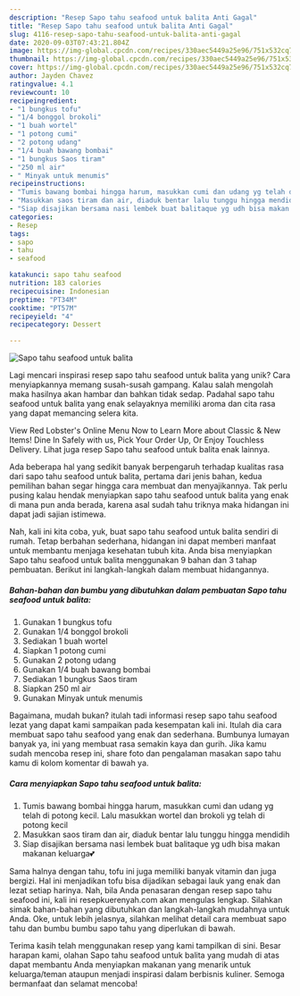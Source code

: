 ```yaml
---
description: "Resep Sapo tahu seafood untuk balita Anti Gagal"
title: "Resep Sapo tahu seafood untuk balita Anti Gagal"
slug: 4116-resep-sapo-tahu-seafood-untuk-balita-anti-gagal
date: 2020-09-03T07:43:21.804Z
image: https://img-global.cpcdn.com/recipes/330aec5449a25e96/751x532cq70/sapo-tahu-seafood-untuk-balita-foto-resep-utama.jpg
thumbnail: https://img-global.cpcdn.com/recipes/330aec5449a25e96/751x532cq70/sapo-tahu-seafood-untuk-balita-foto-resep-utama.jpg
cover: https://img-global.cpcdn.com/recipes/330aec5449a25e96/751x532cq70/sapo-tahu-seafood-untuk-balita-foto-resep-utama.jpg
author: Jayden Chavez
ratingvalue: 4.1
reviewcount: 10
recipeingredient:
- "1 bungkus tofu"
- "1/4 bonggol brokoli"
- "1 buah wortel"
- "1 potong cumi"
- "2 potong udang"
- "1/4 buah bawang bombai"
- "1 bungkus Saos tiram"
- "250 ml air"
- " Minyak untuk menumis"
recipeinstructions:
- "Tumis bawang bombai hingga harum, masukkan cumi dan udang yg telah di potong kecil. Lalu masukkan wortel dan brokoli yg telah di potong kecil"
- "Masukkan saos tiram dan air, diaduk bentar lalu tunggu hingga mendidih"
- "Siap disajikan bersama nasi lembek buat balitaque yg udh bisa makan makanan keluarga💕"
categories:
- Resep
tags:
- sapo
- tahu
- seafood

katakunci: sapo tahu seafood 
nutrition: 183 calories
recipecuisine: Indonesian
preptime: "PT34M"
cooktime: "PT57M"
recipeyield: "4"
recipecategory: Dessert

---
```



![Sapo tahu seafood untuk balita](https://img-global.cpcdn.com/recipes/330aec5449a25e96/751x532cq70/sapo-tahu-seafood-untuk-balita-foto-resep-utama.jpg)

Lagi mencari inspirasi resep sapo tahu seafood untuk balita yang unik? Cara menyiapkannya memang susah-susah gampang. Kalau salah mengolah maka hasilnya akan hambar dan bahkan tidak sedap. Padahal sapo tahu seafood untuk balita yang enak selayaknya memiliki aroma dan cita rasa yang dapat memancing selera kita.

View Red Lobster&#39;s Online Menu Now to Learn More about Classic &amp; New Items! Dine In Safely with us, Pick Your Order Up, Or Enjoy Touchless Delivery. Lihat juga resep Sapo tahu seafood untuk balita enak lainnya.

Ada beberapa hal yang sedikit banyak berpengaruh terhadap kualitas rasa dari sapo tahu seafood untuk balita, pertama dari jenis bahan, kedua pemilihan bahan segar hingga cara membuat dan menyajikannya. Tak perlu pusing kalau hendak menyiapkan sapo tahu seafood untuk balita yang enak di mana pun anda berada, karena asal sudah tahu triknya maka hidangan ini dapat jadi sajian istimewa.


Nah, kali ini kita coba, yuk, buat sapo tahu seafood untuk balita sendiri di rumah. Tetap berbahan sederhana, hidangan ini dapat memberi manfaat untuk membantu menjaga kesehatan tubuh kita. Anda bisa menyiapkan Sapo tahu seafood untuk balita menggunakan 9 bahan dan 3 tahap pembuatan. Berikut ini langkah-langkah dalam membuat hidangannya.

<!--inarticleads1-->

##### Bahan-bahan dan bumbu yang dibutuhkan dalam pembuatan Sapo tahu seafood untuk balita:

1. Gunakan 1 bungkus tofu
1. Gunakan 1/4 bonggol brokoli
1. Sediakan 1 buah wortel
1. Siapkan 1 potong cumi
1. Gunakan 2 potong udang
1. Gunakan 1/4 buah bawang bombai
1. Sediakan 1 bungkus Saos tiram
1. Siapkan 250 ml air
1. Gunakan  Minyak untuk menumis


Bagaimana, mudah bukan? itulah tadi informasi resep sapo tahu seafood lezat yang dapat kami sampaikan pada kesempatan kali ini. Itulah dia cara membuat sapo tahu seafood yang enak dan sederhana. Bumbunya lumayan banyak ya, ini yang membuat rasa semakin kaya dan gurih. Jika kamu sudah mencoba resep ini, share foto dan pengalaman masakan sapo tahu kamu di kolom komentar di bawah ya. 

<!--inarticleads2-->

##### Cara menyiapkan Sapo tahu seafood untuk balita:

1. Tumis bawang bombai hingga harum, masukkan cumi dan udang yg telah di potong kecil. Lalu masukkan wortel dan brokoli yg telah di potong kecil
1. Masukkan saos tiram dan air, diaduk bentar lalu tunggu hingga mendidih
1. Siap disajikan bersama nasi lembek buat balitaque yg udh bisa makan makanan keluarga💕


Sama halnya dengan tahu, tofu ini juga memiliki banyak vitamin dan juga bergizi. Hal ini menjadikan tofu bisa dijadikan sebagai lauk yang enak dan lezat setiap harinya. Nah, bila Anda penasaran dengan resep sapo tahu seafood ini, kali ini resepkuerenyah.com akan mengulas lengkap. Silahkan simak bahan-bahan yang dibutuhkan dan langkah-langkah mudahnya untuk Anda. Oke, untuk lebih jelasnya, silahkan melihat detail cara membuat sapo tahu dan bumbu bumbu sapo tahu yang diperlukan di bawah. 

Terima kasih telah menggunakan resep yang kami tampilkan di sini. Besar harapan kami, olahan Sapo tahu seafood untuk balita yang mudah di atas dapat membantu Anda menyiapkan makanan yang menarik untuk keluarga/teman ataupun menjadi inspirasi dalam berbisnis kuliner. Semoga bermanfaat dan selamat mencoba!
